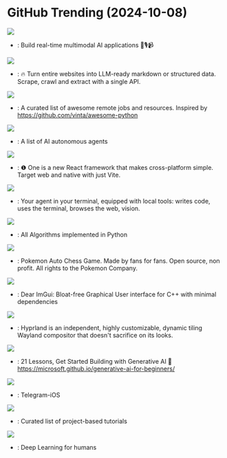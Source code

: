 # GitHub Trending (2024-10-08)

![](https://img.shields.io/badge/Python-New%20342-green?style=flat-square&logo=appveyor)
- [](https://github.comundefined): Build real-time multimodal AI applications 🤖🎙️📹

![](https://img.shields.io/badge/TypeScript-New%20406-green?style=flat-square&logo=appveyor)
- [](https://github.comundefined): 🔥 Turn entire websites into LLM-ready markdown or structured data. Scrape, crawl and extract with a single API.

![](https://img.shields.io/badge/none-New%20555-green?style=flat-square&logo=appveyor)
- [](https://github.comundefined): A curated list of awesome remote jobs and resources. Inspired by https://github.com/vinta/awesome-python

![](https://img.shields.io/badge/none-New%2071-green?style=flat-square&logo=appveyor)
- [](https://github.comundefined): A list of AI autonomous agents

![](https://img.shields.io/badge/TypeScript-New%20357-green?style=flat-square&logo=appveyor)
- [](https://github.comundefined): ❶ One is a new React framework that makes cross-platform simple. Target web and native with just Vite.

![](https://img.shields.io/badge/Python-New%20286-green?style=flat-square&logo=appveyor)
- [](https://github.comundefined): Your agent in your terminal, equipped with local tools: writes code, uses the terminal, browses the web, vision.

![](https://img.shields.io/badge/Python-New%20461-green?style=flat-square&logo=appveyor)
- [](https://github.comundefined): All Algorithms implemented in Python

![](https://img.shields.io/badge/TypeScript-New%2010-green?style=flat-square&logo=appveyor)
- [](https://github.comundefined): Pokemon Auto Chess Game. Made by fans for fans. Open source, non profit. All rights to the Pokemon Company.

![](https://img.shields.io/badge/C%2B%2B-New%20108-green?style=flat-square&logo=appveyor)
- [](https://github.comundefined): Dear ImGui: Bloat-free Graphical User interface for C++ with minimal dependencies

![](https://img.shields.io/badge/C%2B%2B-New%20205-green?style=flat-square&logo=appveyor)
- [](https://github.comundefined): Hyprland is an independent, highly customizable, dynamic tiling Wayland compositor that doesn't sacrifice on its looks.

![](https://img.shields.io/badge/Jupyter%20Notebook-New%20161-green?style=flat-square&logo=appveyor)
- [](https://github.comundefined): 21 Lessons, Get Started Building with Generative AI 🔗 https://microsoft.github.io/generative-ai-for-beginners/

![](https://img.shields.io/badge/Swift-New%2071-green?style=flat-square&logo=appveyor)
- [](https://github.comundefined): Telegram-iOS

![](https://img.shields.io/badge/none-New%20132-green?style=flat-square&logo=appveyor)
- [](https://github.comundefined): Curated list of project-based tutorials

![](https://img.shields.io/badge/Python-New%2010-green?style=flat-square&logo=appveyor)
- [](https://github.comundefined): Deep Learning for humans

